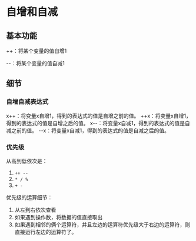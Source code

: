 # 自增和自减

## 基本功能

++：将某个变量的值自增1

--：将某个变量的值自减1

## 细节

### 自增自减表达式

x++：将变量x自增1，得到的表达式的值是自增之前的值。
++x：将变量x自增1，得到的表达式的值是自增之后的值。
x--：将变量x自减1，得到的表达式的值是自减之前的值。
--x：将变量x自减1，得到的表达式的值是自减之后的值。

### 优先级

从高到低依次是：

1. ```++ --```
2. ```* / %```
3. ```+ -``` 

优先级的运算细节：

1. 从左到右依次查看
2. 如果遇到操作数，将数据的值直接取出
3. 如果遇到相邻的俩个运算符，并且左边的运算符优先级大于右边的运算符，则直接运行左边的运算符了。